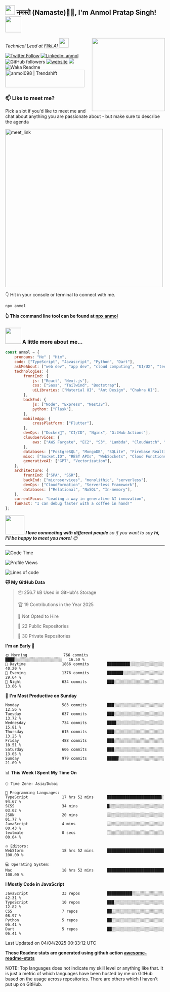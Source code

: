 <h2><img src="https://emojis.slackmojis.com/emojis/images/1531849430/4246/blob-sunglasses.gif?1531849430" width="30"/> नमस्ते (Namaste)🙏🏻, I'm Anmol Pratap Singh! <img src="https://media.giphy.com/media/12oufCB0MyZ1Go/giphy.gif" width="50"></h2>
<img align='right' src="https://media.giphy.com/media/M9gbBd9nbDrOTu1Mqx/giphy.gif" width="230">
<p><em>Technical Lead at <a href="https://fliki.ai/">Fliki.AI
</a><img src="https://media.giphy.com/media/WUlplcMpOCEmTGBtBW/giphy.gif" width="30"> 
</em></p>

[![Twitter Follow](https://img.shields.io/twitter/follow/misteranmol?label=Follow)](https://twitter.com/intent/follow?screen_name=misteranmol)
[![Linkedin: anmol](https://img.shields.io/badge/-anmol-blue?style=flat-square&logo=Linkedin&logoColor=white&link=https://www.linkedin.com/in/anmol-p-singh/)](https://www.linkedin.com/in/anmol098/)
![GitHub followers](https://img.shields.io/github/followers/anmol098?label=Follow&style=social)
[![website](https://img.shields.io/badge/Website-46a2f1.svg?&style=flat-square&logo=Google-Chrome&logoColor=white&link=https://anmolsingh.me/)](https://anmolsingh.me/)
![](https://visitor-badge.glitch.me/badge?page_id=anmol098.anmol098)
![Waka Readme](https://github.com/anmol098/anmol098/workflows/Waka%20Readme/badge.svg)
<a href="https://trendshift.io/developers/2235" target="_blank"><img src="https://trendshift.io/api/badge/developers/2235" alt="anmol098 | Trendshift" style="width: 250px; height: 55px;" width="250" height="55"/></a>

### 📫 Like to meet me?

Pick a slot if you'd like to meet me and chat about anything you are passionate about - but make sure to describe the agenda

<a href="https://calendly.com/anmol098/30min" target="_blank"><img width="498" alt="meet_link" src="https://user-images.githubusercontent.com/15426564/144297439-f530f383-e73e-41e0-9914-a9b7d3f432e5.png"></a>

👇 Hit in your console or terminal to connect with me.

```bash
npx anmol
```
**👆 This command line tool can be found at [npx anmol](https://github.com/anmol098/npx_card)**

### <img src="https://media.giphy.com/media/VgCDAzcKvsR6OM0uWg/giphy.gif" width="50"> A little more about me...  

```javascript
const anmol = {
    pronouns: "He" | "Him",
    code: ["TypeScript", "Javascript", "Python", "Dart"],
    askMeAbout: ["web dev", "app dev", "cloud computing", "UI/UX", "tech trends"],
    technologies: {
        frontEnd: {
            js: ["React", "Next.js"],
            css: ["Sass", "Tailwind", "Bootstrap"],
            uiLibraries: ["Material UI", "Ant Design", "Chakra UI"],
        },
        backEnd: {
            js: ["Node", "Express", "NestJS"],
            python: ["Flask"],
        },
        mobileApp: {
            crossPlatform: ["Flutter"],
        },
        devOps: ["Docker🐳", "CI/CD", "Nginx", "GitHub Actions"],
        cloudServices: {
            aws: ["AWS Fargate", "EC2", "S3", "Lambda", "CloudWatch", "RDS"],
        },
        databases: ["PostgreSQL", "MongoDB", "SQLite", "Firebase Realtime DB", "redis"],
        misc: ["Socket.IO", "REST APIs", "WebSockets", "Cloud Functions"],
        generativeAI: ["GPT", "Vectorization"],
    },
    architecture: {
        frontEnd: ["SPA", "SSR"],
        backEnd: ["microservices", "monolithic", "serverless"],
        devOps: ["CloudFormation", "Serverless Framework"],
        databases: ["Relational", "NoSQL", "In-memory"],
    },
    currentFocus: "Leading a way in generative AI innovation",
    funFact: "I can debug faster with a coffee in hand!"
};
```

<img src="https://media.giphy.com/media/LnQjpWaON8nhr21vNW/giphy.gif" width="60"> <em><b>I love connecting with different people</b> so if you want to say <b>hi, I'll be happy to meet you more!</b> 😊</em>

---
<!--START_SECTION:waka-->
![Code Time](http://img.shields.io/badge/Code%20Time-3%2C952%20hrs%203%20mins-blue)

![Profile Views](http://img.shields.io/badge/Profile%20Views-728-blue)

![Lines of code](https://img.shields.io/badge/From%20Hello%20World%20I%27ve%20Written-6.8%20million%20lines%20of%20code-blue)

**🐱 My GitHub Data** 

> 📦 256.7 kB Used in GitHub's Storage 
 > 
> 🏆 19 Contributions in the Year 2025
 > 
> 🚫 Not Opted to Hire
 > 
> 📜 22 Public Repositories 
 > 
> 🔑 30 Private Repositories 
 > 
**I'm an Early 🐤** 

```text
🌞 Morning                766 commits         ████░░░░░░░░░░░░░░░░░░░░░   16.50 % 
🌆 Daytime                1866 commits        ██████████░░░░░░░░░░░░░░░   40.20 % 
🌃 Evening                1376 commits        ███████░░░░░░░░░░░░░░░░░░   29.64 % 
🌙 Night                  634 commits         ███░░░░░░░░░░░░░░░░░░░░░░   13.66 % 
```
📅 **I'm Most Productive on Sunday** 

```text
Monday                   583 commits         ███░░░░░░░░░░░░░░░░░░░░░░   12.56 % 
Tuesday                  637 commits         ███░░░░░░░░░░░░░░░░░░░░░░   13.72 % 
Wednesday                734 commits         ████░░░░░░░░░░░░░░░░░░░░░   15.81 % 
Thursday                 615 commits         ███░░░░░░░░░░░░░░░░░░░░░░   13.25 % 
Friday                   488 commits         ███░░░░░░░░░░░░░░░░░░░░░░   10.51 % 
Saturday                 606 commits         ███░░░░░░░░░░░░░░░░░░░░░░   13.05 % 
Sunday                   979 commits         █████░░░░░░░░░░░░░░░░░░░░   21.09 % 
```


📊 **This Week I Spent My Time On** 

```text
🕑︎ Time Zone: Asia/Dubai

💬 Programming Languages: 
TypeScript               17 hrs 52 mins      ████████████████████████░   94.67 % 
SCSS                     34 mins             █░░░░░░░░░░░░░░░░░░░░░░░░   03.02 % 
JSON                     20 mins             ░░░░░░░░░░░░░░░░░░░░░░░░░   01.77 % 
JavaScript               4 mins              ░░░░░░░░░░░░░░░░░░░░░░░░░   00.43 % 
textmate                 0 secs              ░░░░░░░░░░░░░░░░░░░░░░░░░   00.04 % 

🔥 Editors: 
WebStorm                 18 hrs 52 mins      █████████████████████████   100.00 % 

💻 Operating System: 
Mac                      18 hrs 52 mins      █████████████████████████   100.00 % 
```

**I Mostly Code in JavaScript** 

```text
JavaScript               33 repos            ███████████░░░░░░░░░░░░░░   42.31 % 
TypeScript               10 repos            ███░░░░░░░░░░░░░░░░░░░░░░   12.82 % 
CSS                      7 repos             ██░░░░░░░░░░░░░░░░░░░░░░░   08.97 % 
Python                   5 repos             ██░░░░░░░░░░░░░░░░░░░░░░░   06.41 % 
Dart                     5 repos             ██░░░░░░░░░░░░░░░░░░░░░░░   06.41 % 
```




 Last Updated on 04/04/2025 00:33:12 UTC
<!--END_SECTION:waka-->

**These Readme stats are generated using github action [awesome-readme-stats](https://github.com/anmol098/waka-readme-stats)**

NOTE: Top languages does not indicate my skill level or anything like that. It is just a metric of which languages have been hosted by me on GitHub based on the usage across repositories. There are others which I haven't put up on GitHub.
